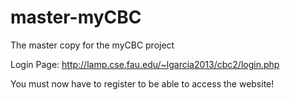 # master-myCBC
The master copy for the myCBC project

Login Page: http://lamp.cse.fau.edu/~lgarcia2013/cbc2/login.php

You must now have to register to be able to access the website!
